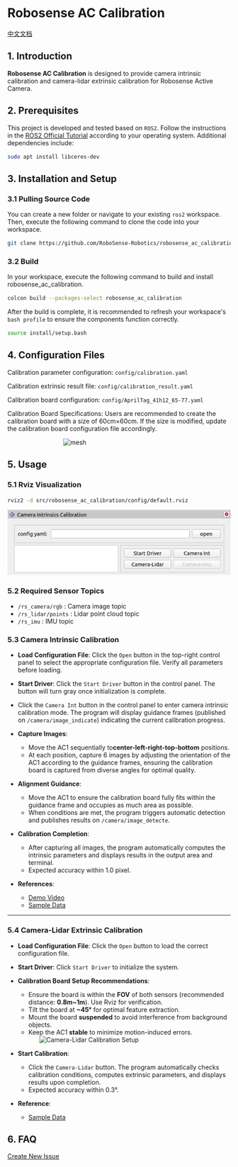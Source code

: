 # Robosense AC Calibration

[中文文档](README_CN.md)

## 1. Introduction

**Robosense AC Calibration** is designed to provide camera intrinsic calibration and camera-lidar extrinsic calibration for Robosense Active Camera.

## 2. Prerequisites

This project is developed and tested based on `ROS2`. Follow the instructions in the [ROS2 Official Tutorial](https://fishros.org/doc/ros2/humble/Installation.html) according to your operating system. Additional dependencies include:

```bash
sudo apt install libceres-dev
```

## 3. Installation and Setup

### 3.1 Pulling Source Code

You can create a new folder or navigate to your existing `ros2` workspace. Then, execute the following command to clone the code into your workspace.

```bash
git clone https://github.com/RoboSense-Robotics/robosense_ac_calibration.git -b main
```

### 3.2 Build

In your workspace, execute the following command to build and install robosense_ac_calibration.

```bash
colcon build --packages-select robosense_ac_calibration
```

After the build is complete, it is recommended to refresh your workspace's `bash profile` to ensure the components function correctly.

```bash
source install/setup.bash
```

## 4. Configuration Files

Calibration parameter configuration: `config/calibration.yaml`

Calibration extrinsic result file: `config/calibration_result.yaml`

Calibration board configuration: `config/AprilTag_41h12_65-77.yaml`

Calibration Board Specifications: Users are recommended to create the calibration board with a size of 60cm×60cm. If the size is modified, update the calibration board configuration file accordingly.
<div style="width: 50%; margin: 0 auto;">
    <img src="doc/img/tag41_12_00065_00077.png" alt="mesh" />
    <p style="margin-top: 2px;"></p>
</div>

## 5. Usage

### 5.1 Rviz Visualization

```bash
rviz2 -d src/robosense_ac_calibration/config/default.rviz
```

<div align="center">
    <img src="doc/img/ui.png" alt="mesh" />
    <p style="margin-top: 2px;"></p>
</div>

### 5.2 Required Sensor Topics

- `/rs_camera/rgb` : Camera image topic
- `/rs_lidar/points` : Lidar point cloud topic
- `/rs_imu` : IMU topic

### 5.3 Camera Intrinsic Calibration

- ​**Load Configuration File**: Click the `Open` button in the top-right control panel to select the appropriate configuration file. Verify all parameters before loading.
- ​**Start Driver**: Click the `Start Driver` button in the control panel. The button will turn gray once initialization is complete.
- Click the `Camera Int` button in the control panel to enter camera intrinsic calibration mode. The program will display guidance frames (published on `/camera/image_indicate`) indicating the current calibration progress.

- ​**Capture Images**:  
  - Move the AC1 sequentially to ​**center-left-right-top-bottom** positions.  
  - At each position, capture 6 images by adjusting the orientation of the AC1 according to the guidance frames, ensuring the calibration board is captured from diverse angles for optimal quality.  

- ​**Alignment Guidance**:  
  - Move the AC1 to ensure the calibration board fully fits within the guidance frame and occupies as much area as possible.  
  - When conditions are met, the program triggers automatic detection and publishes results on `/camera/image_detecte`.  

- ​**Calibration Completion**:  
  - After capturing all images, the program automatically computes the intrinsic parameters and displays results in the output area and terminal.  
  - Expected accuracy ​within 1.0 pixel.  

- ​**References**:  
  - [Demo Video](https://cdn.robosense.cn/AC_wiki/camera_intrinsics_calib.mp4)  
  - [Sample Data](https://cdn.robosense.cn/AC_wiki/camera_intrinsics_calib.zip)

---

### 5.4 Camera-Lidar Extrinsic Calibration

- ​**Load Configuration File**: Click the `Open` button to load the correct configuration file.

- ​**Start Driver**: Click `Start Driver` to initialize the system.  

- ​**Calibration Board Setup Recommendations**:  
  - Ensure the board is within the ​**FOV** of both sensors (recommended distance: ​**0.8m~1m**). Use Rviz for verification.  
  - Tilt the board at ​**~45°** for optimal feature extraction.  
  - Mount the board ​**suspended** to avoid interference from background objects.  
  - Keep the AC1 ​**stable** to minimize motion-induced errors.  
  <div style="width: 80%; margin: 0 auto;">
    <img src="doc/img/相机-雷达外参标定.jpg" alt="Camera-Lidar Calibration Setup" />
  </div>

- ​**Start Calibration**:  
  - Click the `Camera-Lidar` button. The program automatically checks calibration conditions, computes extrinsic parameters, and displays results upon completion.  
  - Expected accuracy within 0.3°.  

- ​**Reference**:  
  - [Sample Data](https://cdn.robosense.cn/AC_wiki/camera_lidar_calib.zip)

## 6. FAQ

[Create New Issue](https://github.com/RoboSense-Robotics/robosense_ac_calibration/issues/new)
